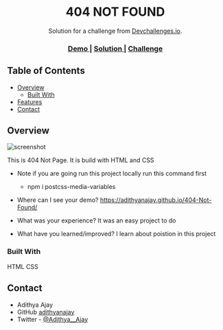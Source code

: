 <!-- Please update value in the {}  -->

<h1 align="center">404 NOT FOUND</h1>

<div align="center">
   Solution for a challenge from  <a href="http://devchallenges.io" target="_blank">Devchallenges.io</a>.
</div>

<div align="center">
  <h3>
    <a href="https://{adithyanajay.github.io/404-Not-Found/ }">
      Demo
    </a>
    <span> | </span>
    <a href="https://github.com/adithyanajay/404-Not-Found">
      Solution
    </a>
    <span> | </span>
    <a href="https://devchallenges.io/challenges/wBunSb7FPrIepJZAg0sY">
      Challenge
    </a>
  </h3>
</div>

<!-- TABLE OF CONTENTS -->

## Table of Contents

- [Overview](#overview)
  - [Built With](#built-with)
- [Features](#features)
- [Contact](#contact)


<!-- OVERVIEW -->

## Overview

![screenshot]([https://github.com/adithyanajay/404-Not-Found/blob/master/Screenshots/1.png](https://github.com/adithyanajay/404-Not-Found/blob/9c19a0e1b93d67a888398625c86a79f3001ddf3e/Screenshots/1.png))

This is 404 Not Page. It is build with HTML and CSS
- Note
  if you are going run this project locally 
  run this command first
  - npm i postcss-media-variables



- Where can I see your demo?
  https://adithyanajay.github.io/404-Not-Found/ 

- What was your experience?
  It was an easy project to do 

- What have you learned/improved?
  I learn about poistion in this project


### Built With

<!-- This section should list any major frameworks that you built your project using. Here are a few examples.-->

HTML
CSS


## Contact

- Adithya Ajay
- GitHub [adithyanajay](https://github.com/adithyanajay)
- Twitter - [@Adithya__Ajay](https://www.twitter.com/Adithya__Ajay)
